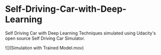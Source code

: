 # Self-Driving-Car-with-Deep-Learning
Self Driving Car with Deep Learning Techniques simulated using Udacity's open source Self Driving Car Simulator.

![](Simulation with Trained Model.mov)
